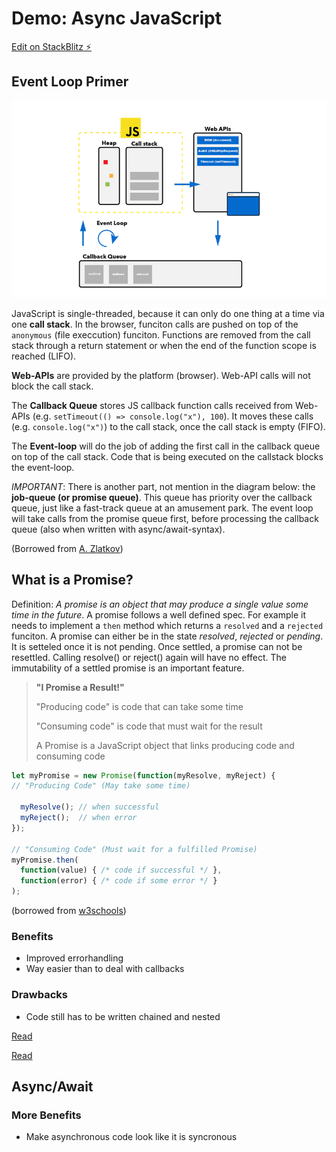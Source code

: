# Demo: Async JavaScript

[Edit on StackBlitz ⚡️](https://stackblitz.com/edit/demo-async-javascript)

## Event Loop Primer

![JS Event Loop](./assets/js-event-loop-explained.png)

JavaScript is single-threaded, because it can only do one thing at a time via one **call stack**. In the browser, funciton calls are pushed on top of the `anonymous` (file execcution) funciton. Functions are removed from the call stack through a return statement or when the end of the function scope is reached (LIFO).

**Web-APIs** are provided by the platform (browser). Web-API calls will not block the call stack.

The **Callback Queue** stores JS callback function calls received from Web-APIs (e.g. `setTimeout(() => console.log("x"), 100`). It moves these calls (e.g. `console.log("x")`) to the call stack, once the call stack is empty (FIFO).

The **Event-loop** will do the job of adding the first call in the callback queue on top of the call stack. Code that is being executed on the callstack blocks the event-loop.

*IMPORTANT*: There is another part, not mention in the diagram below: the **job-queue (or promise queue)**. This queue has priority over the callback queue, just like a fast-track queue at an amusement park. The event loop will take calls from the promise queue first, before processing the callback queue (also when written with async/await-syntax).

(Borrowed from [A. Zlatkov](https://blog.sessionstack.com/how-javascript-works-event-loop-and-the-rise-of-async-programming-5-ways-to-better-coding-with-2f077c4438b5))

## What is a Promise?

Definition: *A promise is an object that may produce a single value some time in the future*. A promise follows a well defined spec. For example it needs to implement a `then` method which returns a `resolved` and a `rejected` funciton. A promise can either be in the state *resolved*, *rejected* or *pending*. It is setteled once it is not pending. Once settled, a promise can not be resettled. Calling resolve() or reject() again will have no effect. The immutability of a settled promise is an important feature.

> **"I Promise a Result!"**
>
> "Producing code" is code that can take some time
>
> "Consuming code" is code that must wait for the result
>
> A Promise is a JavaScript object that links producing code and consuming code

```JavaScript
let myPromise = new Promise(function(myResolve, myReject) {
// "Producing Code" (May take some time)

  myResolve(); // when successful
  myReject();  // when error
});

// "Consuming Code" (Must wait for a fulfilled Promise)
myPromise.then(
  function(value) { /* code if successful */ },
  function(error) { /* code if some error */ }
);

```

(borrowed from [w3schools](https://www.w3schools.com/js/js_promise.asp))

### Benefits

- Improved errorhandling
- Way easier than to deal with callbacks

### Drawbacks

- Code still has to be written chained and nested

[Read](https://developer.mozilla.org/en-US/docs/Web/JavaScript/Reference/Global_Objects/Promise)

[Read](https://medium.com/javascript-scene/master-the-javascript-interview-what-is-a-promise-27fc71e77261)

## Async/Await

### More Benefits

- Make asynchronous code look like it is syncronous
